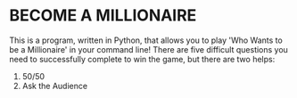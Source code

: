 # BECOME A MILLIONAIRE
This is a program, written in Python, that allows you to play 'Who Wants to be a Millionaire' in your command line!
There are five difficult questions you need to successfully complete to win the game, but there are two helps:
1. 50/50
3. Ask the Audience